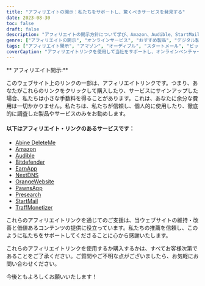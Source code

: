 ```yaml
---
title: "アフィリエイトの開示：私たちをサポートし、驚くべきサービスを発見する"
date: 2023-08-30
toc: false
draft: false
description: "アフィリエイトの開示方針について学び、Amazon、Audible、StartMailなどの一流サービスを探そう。"
genre: ["アフィリエイトの開示", "オンラインサービス", "おすすめ製品", "デジタル製品", "アフィリエイト・マーケティング", "オンライン収益", "ウェブサイトの収益化", "オンラインで稼ぐ", "インターネット・マーケティング", "透明性"]
tags: ["アフィリエイト開示", "アマゾン", "オーディブル", "スタートメール", "ビットディフェンダー", "削除", "ネクストDNS", "ポーンズアプリ", "トラフ・モネタイザー", "アーンアプリ", "事前調査", "オレンジウェブサイト", "ネットで稼ぐ", "推奨製品", "デジタル製品", "オンラインサービス", "マネタイゼーション", "ウェブサイト収益", "関連会社", "オンライン収入", "透明性", "インターネット・マーケティング", "オンラインビジネス", "業績開示", "アフィリエイトリンク", "サポート", "収益ポテンシャル", "財政支援", "業務提携", "信頼のおける提言", "読者のエンパワーメント"]
coverCaption: "アフィリエイトリンクを使用して当社をサポートし、オンラインベンチャー向けの一流のサービスを探求してください。"
---
```


** アフィリエイト開示:**

このウェブサイト上のリンクの一部は、アフィリエイトリンクです。つまり、あなたがこれらのリンクをクリックして購入したり、サービスにサインアップした場合、私たちは小さな手数料を得ることがあります。これは、あなたに余分な費用は一切かかりません。私たちは、私たちが信頼し、個人的に使用したり、徹底的に調査した製品やサービスのみをお勧めします。

#### 以下はアフィリエイト・リンクのあるサービスです：

- [Abine DeleteMe](https://joindeleteme.com/refer?coupon=RFR-40867-7DWHR4)
- [Amazon](https://amzn.to/47bpscS)
- [Audible](https://amzn.to/3O5yM9p)
- [Bitdefender](https://bitdefender.f9tmep.net/k0Wq1n)
- [EarnApp](https://earnapp.com/i/c1dllee)
- [NextDNS](https://nextdns.io/?from=jyfq92sk)
- [OrangeWebsite](https://affiliate.orangewebsite.com/idevaffiliate.php?id=12501_0_1_5)
- [PawnsApp](https://pawns.app/?r=2092802)
- [Presearch](https://presearch.com/signup?rid=4754563)
- [StartMail](https://www.startmail.com/en/partner/?ref=sos&tap_s=3999900-469b6c&tm_undefined=undefined)
- [TraffMonetizer](https://traffmonetizer.com/?aff=242022)

これらのアフィリエイトリンクを通じてのご支援は、当ウェブサイトの維持・改善と価値あるコンテンツの提供に役立っています。私たちの推薦を信頼し、このように私たちをサポートしてくださることに心から感謝いたします。

これらのアフィリエイトリンクを使用するか購入するかは、すべてお客様次第であることをご了承ください。ご質問やご不明な点がございましたら、お気軽にお問い合わせください。

今後ともよろしくお願いいたします！
